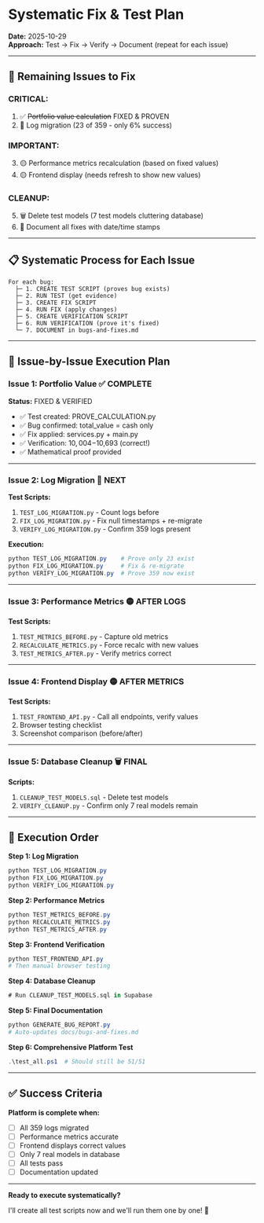 # Systematic Fix & Test Plan

**Date:** 2025-10-29  
**Approach:** Test → Fix → Verify → Document (repeat for each issue)

---

## 🎯 **Remaining Issues to Fix**

### **CRITICAL:**
1. ✅ ~~Portfolio value calculation~~ FIXED & PROVEN
2. 🔴 Log migration (23 of 359 - only 6% success)

### **IMPORTANT:**
3. 🟡 Performance metrics recalculation (based on fixed values)
4. 🟡 Frontend display (needs refresh to show new values)

### **CLEANUP:**
5. 🗑️ Delete test models (7 test models cluttering database)
6. 📝 Document all fixes with date/time stamps

---

## 📋 **Systematic Process for Each Issue**

```
For each bug:
  ├─ 1. CREATE TEST SCRIPT (proves bug exists)
  ├─ 2. RUN TEST (get evidence)
  ├─ 3. CREATE FIX SCRIPT
  ├─ 4. RUN FIX (apply changes)
  ├─ 5. CREATE VERIFICATION SCRIPT
  ├─ 6. RUN VERIFICATION (prove it's fixed)
  └─ 7. DOCUMENT in bugs-and-fixes.md
```

---

## 🔧 **Issue-by-Issue Execution Plan**

### **Issue 1: Portfolio Value ✅ COMPLETE**

**Status:** FIXED & VERIFIED
- ✅ Test created: PROVE_CALCULATION.py
- ✅ Bug confirmed: total_value = cash only
- ✅ Fix applied: services.py + main.py
- ✅ Verification: $10,004-$10,693 (correct!)
- ✅ Mathematical proof provided

---

### **Issue 2: Log Migration 🔴 NEXT**

**Test Scripts:**
1. `TEST_LOG_MIGRATION.py` - Count logs before
2. `FIX_LOG_MIGRATION.py` - Fix null timestamps + re-migrate
3. `VERIFY_LOG_MIGRATION.py` - Confirm 359 logs present

**Execution:**
```powershell
python TEST_LOG_MIGRATION.py    # Prove only 23 exist
python FIX_LOG_MIGRATION.py     # Fix & re-migrate
python VERIFY_LOG_MIGRATION.py  # Prove 359 now exist
```

---

### **Issue 3: Performance Metrics 🟡 AFTER LOGS**

**Test Scripts:**
1. `TEST_METRICS_BEFORE.py` - Capture old metrics
2. `RECALCULATE_METRICS.py` - Force recalc with new values
3. `TEST_METRICS_AFTER.py` - Verify metrics correct

---

### **Issue 4: Frontend Display 🟡 AFTER METRICS**

**Test Scripts:**
1. `TEST_FRONTEND_API.py` - Call all endpoints, verify values
2. Browser testing checklist
3. Screenshot comparison (before/after)

---

### **Issue 5: Database Cleanup 🗑️ FINAL**

**Scripts:**
1. `CLEANUP_TEST_MODELS.sql` - Delete test models
2. `VERIFY_CLEANUP.py` - Confirm only 7 real models remain

---

## 🚀 **Execution Order**

**Step 1: Log Migration**
```powershell
python TEST_LOG_MIGRATION.py
python FIX_LOG_MIGRATION.py
python VERIFY_LOG_MIGRATION.py
```

**Step 2: Performance Metrics**
```powershell
python TEST_METRICS_BEFORE.py
python RECALCULATE_METRICS.py
python TEST_METRICS_AFTER.py
```

**Step 3: Frontend Verification**
```powershell
python TEST_FRONTEND_API.py
# Then manual browser testing
```

**Step 4: Database Cleanup**
```sql
# Run CLEANUP_TEST_MODELS.sql in Supabase
```

**Step 5: Final Documentation**
```powershell
python GENERATE_BUG_REPORT.py
# Auto-updates docs/bugs-and-fixes.md
```

**Step 6: Comprehensive Platform Test**
```powershell
.\test_all.ps1  # Should still be 51/51
```

---

## ✅ **Success Criteria**

**Platform is complete when:**
- [ ] All 359 logs migrated
- [ ] Performance metrics accurate
- [ ] Frontend displays correct values
- [ ] Only 7 real models in database
- [ ] All tests pass
- [ ] Documentation updated

---

**Ready to execute systematically?**

I'll create all test scripts now and we'll run them one by one! 🔬

